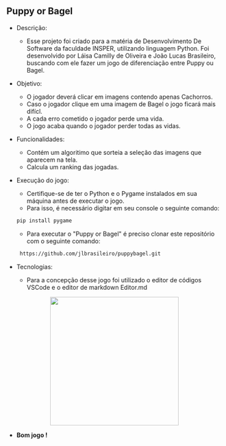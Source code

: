 ## Puppy or Bagel
* Descrição:
	- Esse projeto foi criado para a matéria de Desenvolvimento De Software da faculdade INSPER, utilizando linguagem Python. Foi desenvolvido por Láisa Camilly de Oliveira e João Lucas Brasileiro, buscando com ele fazer um jogo de diferenciação entre Puppy ou Bagel.

* Objetivo:
	-  O jogador deverá clicar em imagens contendo apenas Cachorros.
	- Caso o jogador clique em uma imagem de Bagel o jogo ficará mais difícl.
	- A cada erro cometido o jogador perde uma vida.
	- O jogo acaba quando o jogador perder todas as vidas.

* Funcionalidades:
 	- Contém um algoritimo que sorteia a seleção das imagens que aparecem na tela.
 	- Calcula um ranking das jogadas.

* Execução do jogo:
	 - Certifique-se de ter o Python e o Pygame instalados em sua máquina antes de executar o jogo.
	 - Para isso, é necessário digitar em seu console o seguinte comando:
	 ```sh
  pip install pygame
  ```
  
  - Para executar o "Puppy or Bagel" é preciso clonar este repositório com o seguinte comando:
  ```sh
   https://github.com/jlbrasileiro/puppybagel.git
   ```
 
* Tecnologias:
	- Para a concepção desse jogo foi utilizado o editor de códigos VSCode e o editor de markdown Editor.md


<center>
<img  src = "https://render.fineartamerica.com/images/rendered/default/greeting-card/images/artworkimages/medium/3/puppy-or-bagel-funny-cartoon-for-puppy-owners-designed-by-vexels-transparent.png?&targetx=165&targety=27&imagewidth=370&imageheight=445&modelwidth=700&modelheight=500&backgroundcolor=ffffff&orientation=0" witdh = "500" height= "300">
</center>


- <strong> Bom jogo !</strongBom>
